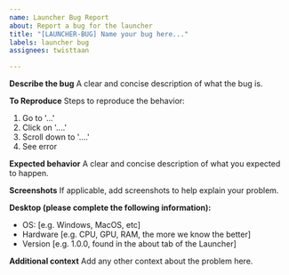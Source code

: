 ```yaml
---
name: Launcher Bug Report
about: Report a bug for the launcher
title: "[LAUNCHER-BUG] Name your bug here..."
labels: launcher bug
assignees: twisttaan

---
```


**Describe the bug**
A clear and concise description of what the bug is.

**To Reproduce**
Steps to reproduce the behavior:
1. Go to '...'
2. Click on '....'
3. Scroll down to '....'
4. See error

**Expected behavior**
A clear and concise description of what you expected to happen.

**Screenshots**
If applicable, add screenshots to help explain your problem.

**Desktop (please complete the following information):**
 - OS: [e.g. Windows, MacOS, etc]
 - Hardware [e.g. CPU, GPU, RAM, the more we know the better]
 - Version [e.g. 1.0.0, found in the about tab of the Launcher]

**Additional context**
Add any other context about the problem here.

